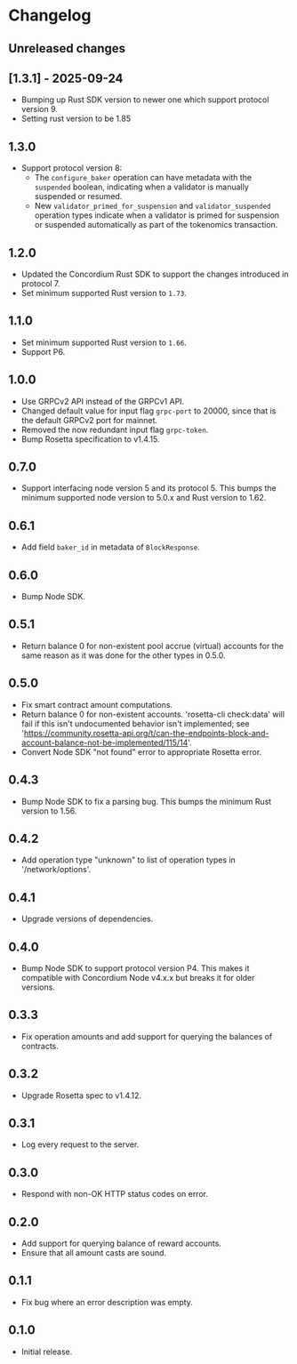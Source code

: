 # Changelog

## Unreleased changes

## [1.3.1] - 2025-09-24 

- Bumping up Rust SDK version to newer one which support protocol version 9.
- Setting rust version to be 1.85

## 1.3.0

- Support protocol version 8:
  - The `configure_baker` operation can have metadata with the `suspended` boolean, indicating
    when a validator is manually suspended or resumed.
  - New `validator_primed_for_suspension` and `validator_suspended` operation types indicate when
    a validator is primed for suspension or suspended automatically as part of the tokenomics
    transaction.

## 1.2.0

- Updated the Concordium Rust SDK to support the changes introduced in protocol 7.
- Set minimum supported Rust version to `1.73`.

## 1.1.0

- Set minimum supported Rust version to `1.66`.
- Support P6.

## 1.0.0
- Use GRPCv2 API instead of the GRPCv1 API.
- Changed default value for input flag `grpc-port` to 20000, since that is the default GRPCv2 port for mainnet.
- Removed the now redundant input flag `grpc-token`.
- Bump Rosetta specification to v1.4.15.

## 0.7.0

- Support interfacing node version 5 and its protocol 5.
  This bumps the minimum supported node version to 5.0.x and Rust version to 1.62.

## 0.6.1

- Add field `baker_id` in metadata of `BlockResponse`.

## 0.6.0

- Bump Node SDK.

## 0.5.1

- Return balance 0 for non-existent pool accrue (virtual) accounts for the same reason as it was done for the other types in 0.5.0.

## 0.5.0

- Fix smart contract amount computations.
- Return balance 0 for non-existent accounts. 'rosetta-cli check:data' will fail if this isn't undocumented behavior
  isn't implemented; see 'https://community.rosetta-api.org/t/can-the-endpoints-block-and-account-balance-not-be-implemented/115/14'.
- Convert Node SDK "not found" error to appropriate Rosetta error.

## 0.4.3

- Bump Node SDK to fix a parsing bug. This bumps the minimum Rust version to 1.56.

## 0.4.2

- Add operation type "unknown" to list of operation types in '/network/options'.

## 0.4.1

- Upgrade versions of dependencies.

## 0.4.0

- Bump Node SDK to support protocol version P4.
  This makes it compatible with Concordium Node v4.x.x but breaks it for older versions.

## 0.3.3

- Fix operation amounts and add support for querying the balances of contracts.

## 0.3.2

- Upgrade Rosetta spec to v1.4.12.

## 0.3.1

- Log every request to the server.

## 0.3.0

- Respond with non-OK HTTP status codes on error.

## 0.2.0

- Add support for querying balance of reward accounts.
- Ensure that all amount casts are sound.

## 0.1.1

- Fix bug where an error description was empty.

## 0.1.0

- Initial release.
